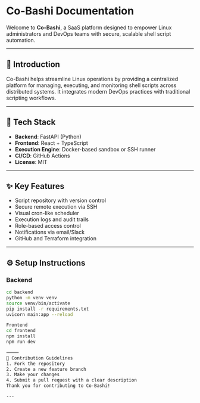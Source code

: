 # Co-Bashi Documentation

Welcome to **Co-Bashi**, a SaaS platform designed to empower Linux administrators and DevOps teams with secure, scalable shell script automation.

---

## 🚀 Introduction

Co-Bashi helps streamline Linux operations by providing a centralized platform for managing, executing, and monitoring shell scripts across distributed systems. It integrates modern DevOps practices with traditional scripting workflows.

---

## 🧠 Tech Stack

- **Backend**: FastAPI (Python)
- **Frontend**: React + TypeScript
- **Execution Engine**: Docker-based sandbox or SSH runner
- **CI/CD**: GitHub Actions
- **License**: MIT

---

## ✨ Key Features

- Script repository with version control
- Secure remote execution via SSH
- Visual cron-like scheduler
- Execution logs and audit trails
- Role-based access control
- Notifications via email/Slack
- GitHub and Terraform integration

---

## ⚙️ Setup Instructions

### Backend

```bash
cd backend
python -m venv venv
source venv/bin/activate
pip install -r requirements.txt
uvicorn main:app --reload

Frontend
cd frontend
npm install
npm run dev

⸻
🤝 Contribution Guidelines
1. Fork the repository
2. Create a new feature branch
3. Make your changes
4. Submit a pull request with a clear description
Thank you for contributing to Co-Bashi!

---

